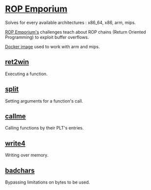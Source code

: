 # [ROP Emporium](https://ropemporium.com/)

Solves for every available architectures : x86_64, x86, arm, mips.

[ROP Emporium's](https://ropemporium.com/) challenges teach about ROP chains (Return Oriented Programming) to exploit buffer overflows.

[Docker image](./Dockerfile) used to work with arm and mips.

## [ret2win](./01_ret2win/)

Executing a function.

## [split](./02_split/)

Setting arguments for a function's call.

## [callme](./03_callme/)

Calling functions by their PLT's entries.

## [write4](./04_write4/)

Writing over memory.

## [badchars](./05_badchars/)

Bypassing limitations on bytes to be used.
